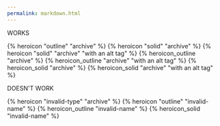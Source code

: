 ```yaml
---
permalink: markdown.html
---
```


WORKS

{% heroicon "outline" "archive" %}
{% heroicon "solid" "archive" %}
{% heroicon "solid" "archive" "with an alt tag" %}
{% heroicon_outline "archive" %}
{% heroicon_outline "archive" "with an alt tag" %}
{% heroicon_solid "archive" %}
{% heroicon_solid "archive" "with an alt tag" %}

DOESN'T WORK

{% heroicon "invalid-type" "archive" %}
{% heroicon "outline" "invalid-name" %}
{% heroicon_outline "invalid-name" %}
{% heroicon_solid "invalid-name" %}
